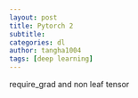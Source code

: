 ```yaml
---
layout: post
title: Pytorch 2
subtitle:
categories: dl
author: tangha1004
tags: [deep learning]
---
```


require_grad and non leaf tensor
